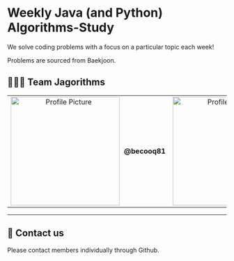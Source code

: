 # Weekly Java (and Python) Algorithms-Study

We solve coding problems with a focus on a particular topic each week!

Problems are sourced from Baekjoon.

## 🏃🏻‍♀️ Team Jagorithms
<table align="center">
  <tr>
    <td align="center">
      <div style="display: flex; align-items: center;">
        <a target="_blank" href="https://github.com/becooq81">
          <img src="https://github.com/becooq81.png" width="250px" alt="Profile Picture">
        </a>
        <div style="margin-left: 10px;">
          <strong>@becooq81</strong>
        </div>
      </div>
    </td>
    <td align="center">
      <div style="display: flex; align-items: center;">
        <a target="_blank" href="https://github.com/okxooxoo">
          <img src="https://github.com/okxooxoo.png" width="250px" alt="Profile Picture">
        </a>
          <div style="margin-left: 10px;">
            <strong>@okxooxoo</strong>
          </div>
      </div>
    </td>
    <td align="center">
      <div style="display: flex; align-items: center;">
        <a target="_blank" href="https://github.com/ranunclulus">
          <img src="https://github.com/ranunclulus.png" width="250px" alt="Profile Picture"></a>
          <div style="margin-left: 10px;">
            <strong>@ranuclulus</strong>
          </div>
      </div>
    </td>
    <td align="center">
      <div style="display: flex; align-items: center;">
        <a target="_blank" href="https://github.com/rnqhscjf3333">
          <img src="https://github.com/rnqhscjf3333.png" width="250px" alt="Profile Picture"></a>
          <div style="margin-left: 10px;">
            <strong>@rnqhscjf3333</strong>
          </div>
      </div>
    </td>
     <td align="center">
      <div style="display: flex; align-items: center;">
        <a target="_blank" href="https://github.com/Junseo-tech">
          <img src="https://github.com/Junseo-tech.png" width="250px" alt="Profile Picture"></a>
          <div style="margin-left: 10px;">
            <strong>@Junseo-tech</strong>
          </div>
      </div>
    </td>
  </tr>
</table>

---

## 📩 Contact us
Please contact members individually through Github.
